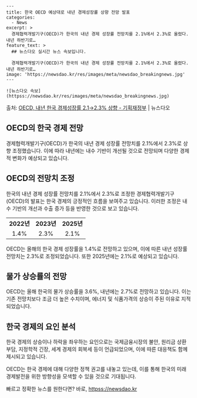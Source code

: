     ---
    title: 한국 OECD 예상대로 내년 경제성장률 상향 전망 발표
    categories:
      - News
    excerpt: >
      경제협력개발기구(OECD)가 한국의 내년 경제 성장률 전망치를 2.1%에서 2.3%로 올렸다. 내년 하반기로…
    feature_text: >
      ## 뉴스다오 실시간 뉴스 속보입니다.
    
      경제협력개발기구(OECD)가 한국의 내년 경제 성장률 전망치를 2.1%에서 2.3%로 올렸다. 내년 하반기로…
    image: 'https://newsdao.kr/res/images/meta/newsdao_breakingnews.jpg'
    ---
    
    ![뉴스다오 속보](httpss://newsdao.kr/res/images/meta/newsdao_breakingnews.jpg)

<p>출처: <a href="httpss://newsdao.kr/2685" rel="dofollow">OECD, 내년 한국 경제성장률 2.1→2.3% 상향 - 기획재정부</a> | 뉴스다오</p>

<h2 data-ke-size="size26">OECD의 한국 경제 전망</h2>
<p data-ke-size="size16">경제협력개발기구(OECD)가 한국의 내년 경제 성장률 전망치를 2.1%에서 2.3%로 상향 조정했습니다. 이에 따라 내년에는 내수 기반이 개선될 것으로 전망되며 다양한 경제적 변화가 예상되고 있습니다.</p>

<h2 data-ke-size="size24">OECD의 전망치 조정</h2>
<p data-ke-size="size16">한국의 내년 경제 성장률 전망치를 2.1%에서 2.3%로 조정한 경제협력개발기구(OECD)의 발표는 한국 경제의 긍정적인 흐름을 보여주고 있습니다. 이러한 조정은 내수 기반의 개선과 수출 증가 등을 반영한 것으로 보고 있습니다.</p>

<table>
	<tr>
		<td style="text-align: center; height: 17px;"><b>2022년</b></td>
		<td style="text-align: center; height: 17px;"><b>2023년</b></td>
		<td style="text-align: center; height: 17px;"><b>2025년</b></td>
	</tr>
	<tr>
		<td style="text-align: center; height: 17px;">1.4%</td>
		<td style="text-align: center; height: 17px;">2.3%</td>
		<td style="text-align: center; height: 17px;">2.1%</td>
	</tr>
</table>

<p data-ke-size="size16">OECD는 올해의 한국 경제 성장률을 1.4%로 전망하고 있으며, 이에 따른 내년 성장률 전망치는 2.3%로 조정되었습니다. 또한 2025년에는 2.1%로 예상되고 있습니다.</p>

<h2 data-ke-size="size24">물가 상승률의 전망</h2>
<p data-ke-size="size16">OECD는 올해 한국의 물가 상승률을 3.6%, 내년에는 2.7%로 전망하고 있습니다. 이는 기존 전망치보다 조금 더 높은 수치이며, 에너지 및 식품가격의 상승이 주된 이유로 지적되었습니다.</p>

<h2 data-ke-size="size24">한국 경제의 요인 분석</h2>
<p data-ke-size="size16">한국 경제의 상승이나 하락을 좌우하는 요인으로는 국제금융시장의 불안, 원리금 상환 부담, 지정학적 긴장, 세계 경제의 회복세 등이 언급되었으며, 이에 따른 대응책도 함께 제시되고 있습니다.</p>

<p data-ke-size="size16">OECD는 한국 경제에 대해 다양한 정책 권고를 내놓고 있는데, 이를 통해 한국의 미래 경제발전을 위한 방향성을 모색할 수 있을 것으로 기대됩니다.</p> 

빠르고 정확한 뉴스를 원한다면? 바로, <a href="httpss://newsdao.kr" rel="dofollow">httpss://newsdao.kr</a>


    